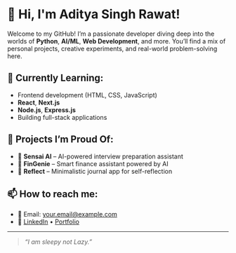 # 👋 Hi, I'm Aditya Singh Rawat!

Welcome to my GitHub! I’m a passionate developer diving deep into the worlds of **Python**, **AI/ML**, **Web Development**, and more. You’ll find a mix of personal projects, creative experiments, and real-world problem-solving here.

## 🌱 Currently Learning:
- Frontend development (HTML, CSS, JavaScript)
- **React**, **Next.js**
- **Node.js**, **Express.js**
- Building full-stack applications

## 🚀 Projects I’m Proud Of:
- 🔹 **Sensai AI** – AI-powered interview preparation assistant  
- 🔹 **FinGenie** – Smart finance assistant powered by AI  
- 🔹 **Reflect** – Minimalistic journal app for self-reflection  

## 📫 How to reach me:
- 📧 Email: your.email@example.com  
- 🔗 [LinkedIn](#) • [Portfolio](#)

---

> *“I am sleepy not Lazy.”*



